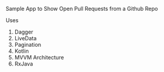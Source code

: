 Sample App to Show Open Pull Requests from a Github Repo

Uses

1. Dagger
2. LiveData
3. Pagination
4. Kotlin
5. MVVM Architecture
6. RxJava